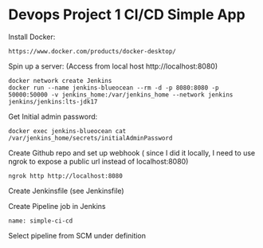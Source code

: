 # Devops Project 1 CI/CD Simple App

Install Docker:
```
https://www.docker.com/products/docker-desktop/
```
Spin up a server: (Access from local host http://localhost:8080)
```
docker network create Jenkins
docker run --name jenkins-blueocean --rm -d -p 8080:8080 -p 50000:50000 -v jenkins_home:/var/jenkins_home --network jenkins jenkins/jenkins:lts-jdk17
```
Get Initial admin password: 
```
docker exec jenkins-blueocean cat /var/jenkins_home/secrets/initialAdminPassword
```
Create Github repo and set up webhook ( since I did it locally, I need to use ngrok to expose a public url instead of localhost:8080)
```
ngrok http http://localhost:8080
```

Create Jenkinsfile (see Jenkinsfile)

Create Pipeline job in Jenkins
```
name: simple-ci-cd
```
Select pipeline from SCM under definition
